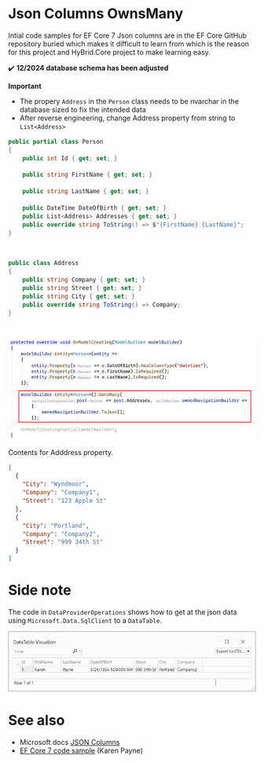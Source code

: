 ﻿# Json Columns OwnsMany

Intial code samples for EF Core 7 Json columns are in the EF Core GitHub repository buried which makes it difficult to learn from which is the reason for this project and HyBrid.Core project to make learning easy.

:heavy_check_mark: **12/2024 database schema has been adjusted**

**Important**

- The propery `Address` in the `Person` class needs to be nvarchar in the database sized to fix the intended data
- After reverse engineering, change Address property from string to `List<Address>`

```csharp
public partial class Person
{
    public int Id { get; set; }

    public string FirstName { get; set; }

    public string LastName { get; set; }

    public DateTime DateOfBirth { get; set; }
    public List<Address> Addresses { get; set; }
    public override string ToString() => $"{FirstName} {LastName}";
}
```

</br>

```csharp
public class Address
{
    public string Company { get; set; }
    public string Street { get; set; }
    public string City { get; set; }
    public override string ToString() => Company;
}
```

</br>

![On Model Create](assets/OnModelCreate.png)

Contents for Adddress property.

```json
[
  {
    "City": "Wyndmoor",
    "Company": "Company1",
    "Street": "123 Apple St"
  },
  {
    "City": "Portland",
    "Company": "Company2",
    "Street": "999 34th St"
  }
]
```

# Side note

The code in `DataProviderOperations` shows how to get at the json data using `Microsoft.Data.SqlClient` to a `DataTable`.

![Data Table](assets/DataTable.png)

# See also

- Microsoft docs [JSON Columns](https://devblogs.microsoft.com/dotnet/announcing-ef7-release-candidate-2/)
- [EF Core 7 code sample](https://github.com/karenpayneoregon/ef-core-7-samples) (Karen Payne)


